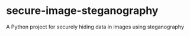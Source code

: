 # secure-image-steganography
A Python project for securely hiding data in images using steganography

